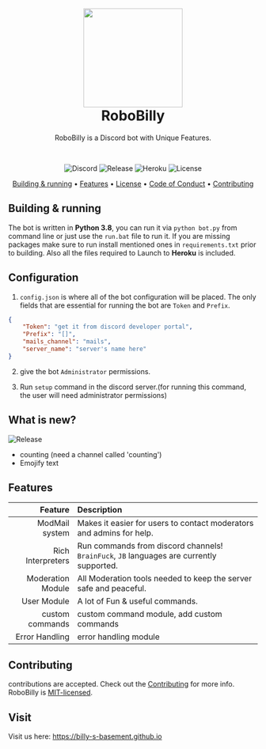 <h1 align="center" style="position: relative;">
	<a href="#visit"><img src="./docs/images/icon.png" width="200" height="200"></a><br>
    <strong>RoboBilly</strong>
</h1>

<p align="center">
    RoboBilly is a Discord bot with Unique Features.
</p>

<br/>

<p align="center">
    <img alt="Discord" src="https://img.shields.io/discord/750945243305869343?label=Basement&style=flat-square">
    <!-- <img alt="Travis (.com)" src="https://travis-ci.org/github/billydevyt/RoboBilly"> -->
    <!-- <img alt="Python" src=https://img.shields.io/github/pipenv/locked/python-version/billydevyt/RoboBilly> -->
    <img alt="Release" src=https://img.shields.io/github/v/release/billydevyt/RoboBilly?style=flat-square>
    <img alt="Heroku" src="https://img.shields.io/badge/heroku-passing-green?style=flat-square">
    <img alt="License" src="https://img.shields.io/github/license/billydevyt/RoboBilly?style=flat-square">
</p>

<p align="center">
    <a href="#building--running">Building & running</a> •
    <a href="#features">Features</a> •
    <a href="https://github.com/billydevyt/RoboBilly/blob/main/LICENSE">License</a> •
    <a href="https://github.com/billydevyt/RoboBilly/blob/main/.github/CODE_OF_CONDUCT.md">Code of Conduct</a> •
    <a href="#contributing">Contributing</a>
</p>

## Building & running

The bot is written in **Python 3.8**, you can run it via `python bot.py` from command line or just use the `run.bat` file to run it. If you are missing packages make sure to run install mentioned ones in `requirements.txt` prior to building. Also all the files required to Launch to **Heroku** is included.

## Configuration

1. `config.json` is where all of the bot configuration will be placed. The only fields that are essential for running the bot are `Token` and `Prefix`.

```json
{
    "Token": "get it from discord developer portal",
    "Prefix": "[]",
    "mails_channel": "mails",
    "server_name": "server's name here"
}
```

2. give the bot `Administrator` permissions.

3. Run `setup` command in the discord server.(for running this command, the user will need administrator permissions)

## What is new?
<p>
<img alt="Release" src=https://img.shields.io/github/v/release/billydevyt/RoboBilly?style=flat-square>
</p>

- counting (need a channel called 'counting')
- Emojify text

## Features

|Feature|Description|
|--:|:--|
|ModMail system|Makes it easier for users to contact moderators and admins for help.|
|Rich Interpreters|Run commands from discord channels! `BrainFuck`, `JB` languages are currently supported.|
|Moderation Module|All Moderation tools needed to keep the server safe and peaceful.|
|User Module|A lot of Fun & useful commands.|
|custom commands|custom command module, add custom commands|
|Error Handling|error handling module|

## Contributing

contributions are accepted. Check out the [Contributing](./.github/CONTRIBUTING.md) for more info.
RoboBilly is [MIT-licensed](./LICENSE.md).

## Visit

Visit us here: https://billy-s-basement.github.io
